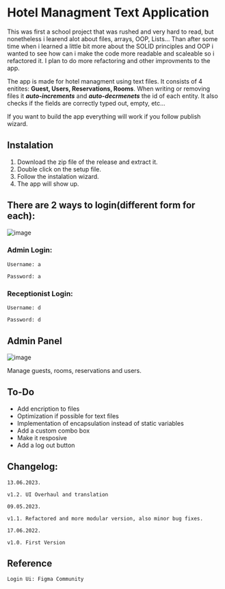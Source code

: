 # Hotel Managment Text Application

This was first a school project that was rushed and very hard to read, but nonetheless i learend alot about files, arrays, OOP, Lists... Than after some time when i learned a little bit more about the SOLID principles and OOP i wanted to see how can i make the code more readable and scaleable so i refactored it. I plan to do more refactoring and other improvments to the app.

The app is made for hotel managment using text files. It consists of 4 enitites: **Guest, Users, Reservations, Rooms**. When writing or removing files it **_auto-increments_** and **_auto-decrmenets_** the id of each entity. It also checks if the fields are correctly typed out, empty, etc... 

If you want to build the app everything will work if you follow publish wizard.

## Instalation

1. Download the zip file of the release and extract it.
2. Double click on the setup file.
3. Follow the instalation wizard.
4. The app will show up.

## There are 2 ways to login(different form for each):
![image](https://github.com/glogovacu/textAplikacija/assets/125755319/ecffc27f-b2d6-4997-9754-c486c8551c45)


### Admin Login:

	Username: a

	Password: a

### Receptionist Login:

	Username: d

	Password: d

## Admin Panel
![image](https://github.com/glogovacu/textAplikacija/assets/125755319/2369ff9f-2d05-4255-a415-4681e7210dea)

Manage guests, rooms, reservations and users.

## To-Do
- Add encription to files
- Optimization if possible for text files
- Implementation of encapsulation instead of static variables
- Add a custom combo box 
- Make it resposive
- Add a log out button

## Changelog:
	13.06.2023.
		
	v1.2. UI Overhaul and translation

	09.05.2023.

	v1.1. Refactored and more modular version, also minor bug fixes.

	17.06.2022.

	v1.0. First Version
	
## Reference
	Login Ui: Figma Community

